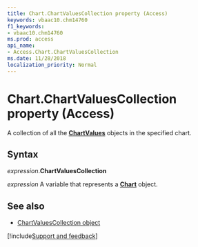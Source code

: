 ```yaml
---
title: Chart.ChartValuesCollection property (Access)
keywords: vbaac10.chm14760
f1_keywords:
- vbaac10.chm14760
ms.prod: access
api_name:
- Access.Chart.ChartValuesCollection
ms.date: 11/28/2018
localization_priority: Normal
---
```



# Chart.ChartValuesCollection property (Access)

A collection of all the **[ChartValues](Access.ChartValues.md)** objects in the specified chart.


## Syntax

_expression_.**ChartValuesCollection**

_expression_ A variable that represents a **[Chart](Access.Chart.md)** object.


## See also

- [ChartValuesCollection object](Access.ChartValuesCollection.md)

[!include[Support and feedback](~/includes/feedback-boilerplate.md)]
